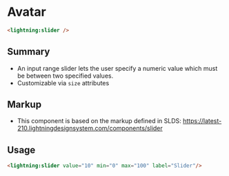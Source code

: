 # Avatar

```HTML
<lightning:slider />
```

## Summary

 * An input range slider lets the user specify a numeric value which must be between two specified values.
 * Customizable via `size` attributes

## Markup

 * This component is based on the markup defined in SLDS:
https://latest-210.lightningdesignsystem.com/components/slider


## Usage

```html
<lightning:slider value="10" min="0" max="100" label="Slider"/>
```

